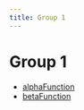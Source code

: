 ```yaml
---
title: Group 1
---
```


# Group 1

- [alphaFunction](function.alphaFunction.md) <Badge type="alpha" text="Alpha" />
- [betaFunction](function.betaFunction.md) <Badge type="beta" text="Beta" />
